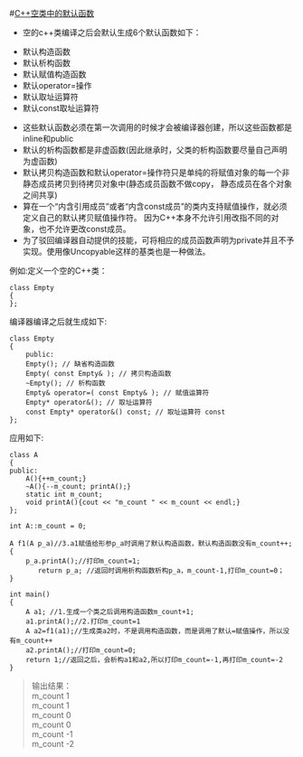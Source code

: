 
#[C++空类中的默认函数](http://blog.csdn.net/peter_teng/article/details/12041591)
* 空的c++类编译之后会默认生成6个默认函数如下：
 + 默认构造函数
 + 默认析构函数
 + 默认赋值构造函数
 + 默认operator=操作
 + 默认取址运算符
 + 默认const取址运算符
  
* 这些默认函数必须在第一次调用的时候才会被编译器创建，所以这些函数都是inline和public  
* 默认的析构函数都是非虚函数(因此继承时，父类的析构函数要尽量自己声明为虚函数)  
* 默认拷贝构造函数和默认operator=操作符只是单纯的将赋值对象的每一个非静态成员拷贝到待拷贝对象中(静态成员函数不做copy，
  静态成员在各个对象之间共享)  
* 算在一个“内含引用成员”或者“内含const成员”的类内支持赋值操作，就必须定义自己的默认拷贝赋值操作符。
  因为C++本身不允许引用改指不同的对象，也不允许更改const成员。  
* 为了驳回编译器自动提供的技能，可将相应的成员函数声明为private并且不予实现。使用像Uncopyable这样的基类也是一种做法。
 
例如:定义一个空的C++类：     

    class Empty
    {
    };

编译器编译之后就生成如下:  

    class Empty
    {
        public:
        Empty(); // 缺省构造函数
        Empty( const Empty& ); // 拷贝构造函数
        ~Empty(); // 析构函数
        Empty& operator=( const Empty& ); // 赋值运算符
        Empty* operator&(); // 取址运算符
        const Empty* operator&() const; // 取址运算符 const
    };

应用如下:    

    class A
    {
    public:
        A(){++m_count;}
        ~A(){--m_count; printA();}
        static int m_count;
        void printA(){cout << "m_count " << m_count << endl;}
    };

    int A::m_count = 0;

    A f1(A p_a)//3.a1赋值给形参p_a时调用了默认构造函数，默认构造函数没有m_count++;
    {
        p_a.printA();//打印m_count=1;
    	   return p_a; //返回时调用析构函数析构p_a，m_count-1,打印m_count=0；
    }

    int main()
    {
        A a1; //1.生成一个类之后调用构造函数m_count+1;
        a1.printA();//2.打印m_count=1
        A a2=f1(a1);//生成类a2时，不是调用构造函数，而是调用了默认=赋值操作，所以没有m_count++
        a2.printA();//打印m_count=0;
        return 1;//返回之后，会析构a1和a2,所以打印m_count=-1,再打印m_count=-2
    }

> 输出结果：  
 m_count 1  
 m_count 1  
 m_count 0  
 m_count 0  
 m_count -1  
 m_count -2  



